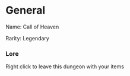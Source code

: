 # General
Name: Call of Heaven

Rarity: Legendary

### Lore
Right click to leave this dungeon with your items
